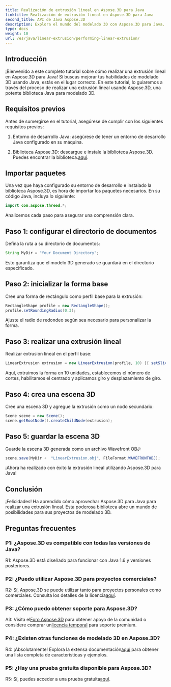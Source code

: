 ```yaml
---
title: Realización de extrusión lineal en Aspose.3D para Java
linktitle: Realización de extrusión lineal en Aspose.3D para Java
second_title: API de Java Aspose.3D
description: Explora el mundo del modelado 3D con Aspose.3D para Java. Aprenda a realizar extrusión lineal sin esfuerzo.
type: docs
weight: 10
url: /es/java/linear-extrusion/performing-linear-extrusion/
---
```

## Introducción

¡Bienvenido a este completo tutorial sobre cómo realizar una extrusión lineal en Aspose.3D para Java! Si buscas mejorar tus habilidades de modelado 3D usando Java, estás en el lugar correcto. En este tutorial, lo guiaremos a través del proceso de realizar una extrusión lineal usando Aspose.3D, una potente biblioteca Java para modelado 3D.

## Requisitos previos

Antes de sumergirse en el tutorial, asegúrese de cumplir con los siguientes requisitos previos:

1. Entorno de desarrollo Java: asegúrese de tener un entorno de desarrollo Java configurado en su máquina.

2.  Biblioteca Aspose.3D: descargue e instale la biblioteca Aspose.3D. Puedes encontrar la biblioteca.[aquí](https://releases.aspose.com/3d/java/).

## Importar paquetes

Una vez que haya configurado su entorno de desarrollo e instalado la biblioteca Aspose.3D, es hora de importar los paquetes necesarios. En su código Java, incluya lo siguiente:

```java
import com.aspose.threed.*;
```

Analicemos cada paso para asegurar una comprensión clara.

## Paso 1: configurar el directorio de documentos

Defina la ruta a su directorio de documentos:

```java
String MyDir = "Your Document Directory";
```

Esto garantiza que el modelo 3D generado se guardará en el directorio especificado.

## Paso 2: inicializar la forma base

Cree una forma de rectángulo como perfil base para la extrusión:

```java
RectangleShape profile = new RectangleShape();
profile.setRoundingRadius(0.3);
```

Ajuste el radio de redondeo según sea necesario para personalizar la forma.

## Paso 3: realizar una extrusión lineal

Realizar extrusión lineal en el perfil base:

```java
LinearExtrusion extrusion = new LinearExtrusion(profile, 10) {{ setSlices(100); setCenter(true); setTwist(360); setTwistOffset(new Vector3(10, 0, 0));}};
```

Aquí, extruimos la forma en 10 unidades, establecemos el número de cortes, habilitamos el centrado y aplicamos giro y desplazamiento de giro.

## Paso 4: crea una escena 3D

Cree una escena 3D y agregue la extrusión como un nodo secundario:

```java
Scene scene = new Scene();
scene.getRootNode().createChildNode(extrusion);
```

## Paso 5: guardar la escena 3D

Guarde la escena 3D generada como un archivo Wavefront OBJ:

```java
scene.save(MyDir +  "LinearExtrusion.obj", FileFormat.WAVEFRONTOBJ);
```

¡Ahora ha realizado con éxito la extrusión lineal utilizando Aspose.3D para Java!

## Conclusión

¡Felicidades! Ha aprendido cómo aprovechar Aspose.3D para Java para realizar una extrusión lineal. Esta poderosa biblioteca abre un mundo de posibilidades para sus proyectos de modelado 3D.

## Preguntas frecuentes

### P1: ¿Aspose.3D es compatible con todas las versiones de Java?

R1: Aspose.3D está diseñado para funcionar con Java 1.6 y versiones posteriores.

### P2: ¿Puedo utilizar Aspose.3D para proyectos comerciales?

R2: Sí, Aspose.3D se puede utilizar tanto para proyectos personales como comerciales. Consulta los detalles de la licencia[aquí](https://purchase.aspose.com/buy).

### P3: ¿Cómo puedo obtener soporte para Aspose.3D?

 A3: Visita el[Foro Aspose.3D](https://forum.aspose.com/c/3d/18) para obtener apoyo de la comunidad o considere comprar un[licencia temporal](https://purchase.aspose.com/temporary-license/) para soporte premium.

### P4: ¿Existen otras funciones de modelado 3D en Aspose.3D?

 R4: ¡Absolutamente! Explora la extensa documentación[aquí](https://reference.aspose.com/3d/java/) para obtener una lista completa de características y ejemplos.

### P5: ¿Hay una prueba gratuita disponible para Aspose.3D?

 R5: Sí, puedes acceder a una prueba gratuita[aquí](https://releases.aspose.com/).
